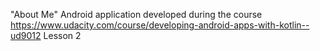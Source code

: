 "About Me" Android application developed during the course 
https://www.udacity.com/course/developing-android-apps-with-kotlin--ud9012
Lesson 2
